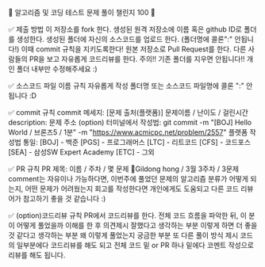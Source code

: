 💯 알고리즘 및 코딩 테스트 문제 풀이 챌린지 100 📝

✅ 제출 방법
이 저장소를 fork 한다.
생성된 원격 저장소에 이름 혹은 github ID로 폴더를 생성한다.
생성된 폴더에 자신의 소스코드를 업로드 한다. (폴더명에 콜론":" 안됩니다!)
이때 commit 규칙을 지키도록한다!
원본 저장소로 Pull Request를 한다.
다른 사람들의 PR을 보고 자유롭게 코드리뷰를 한다.
주의!! 기존 폴더를 지우면 안됩니다!! 개인 폴더 내부만 수정해주세요 :)


✅ 소스코드 파일 이름 규칙
자유롭게 작성
폴더명 또는 소스코드 파일명에 콜론 ":" 안됩니다 :D


✅ commit 규칙
commit 메세지: [문제 출처(플랫폼)] 문제이름 / 난이도 / 걸린시간
description: 문제 주소 (option)
터미널에서 작성법:
git commit -m "[BOJ] Hello World / 브론즈5 / 1분" -m "https://www.acmicpc.net/problem/2557"
플랫폼 작성법 통일:
[BOJ] - 백준
[PGS] - 프로그래머스
[LTC] - 리트코드
[CFS] - 코드포스
[SEA] - 삼성SW Expert Academy
[ETC] - 그외


✅ PR 규칙
PR 제목: 이름 / 주차 / 몇 문제
Gildong hong / 3월 3주차 / 3문제 
comment는 자유이나 가능하다면, 이번주에 풀었던 문제의 알고리즘 분류가 어떻게 되는지,
어떤 문제가 어려웠는지 회고를 작성한다면 개인에게도 도움되고 다른 코드 리뷰어가 참고하기 좋을 것 같습니다 :)


✅ (option)코드리뷰 규칙
PR에서 코드리뷰를 한다.
전체 코드 흐름을 파악한 뒤, 이 분이 어떻게 풀었을까 이해를 한 후
의견제시
잘했다고 생각하는 부분
이렇게 하면 더 좋을 것 같다고 생각하는 부분
왜 이렇게 풀었는지 궁금한 부분
또 다른 풀이 방식 제시
코드의 일부분에다 코드리뷰를 해도 되고 전체 코드 밑 or PR 하나 밑에다 코멘트 작성으로 리뷰를 해도 됩니다.
